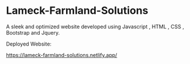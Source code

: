 # Lameck-Farmland-Solutions

A sleek and optimized website developed using Javascript , HTML , CSS , Bootstrap and Jquery.

Deployed Website:

https://lameck-farmland-solutions.netlify.app/
